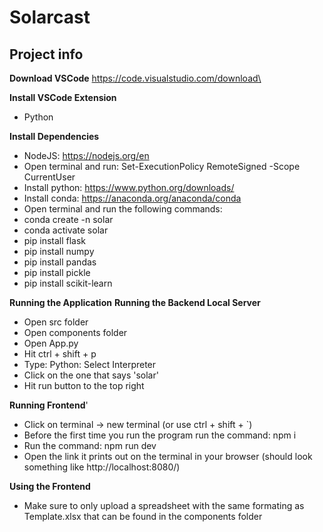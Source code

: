 # Solarcast

## Project info

**Download VSCode**
https://code.visualstudio.com/download\

**Install VSCode Extension**
* Python

**Install Dependencies**
* NodeJS: https://nodejs.org/en
* Open terminal and run: Set-ExecutionPolicy RemoteSigned -Scope CurrentUser
* Install python: https://www.python.org/downloads/
* Install conda: https://anaconda.org/anaconda/conda
* Open terminal and run the following commands:
* conda create -n solar
* conda activate solar
* pip install flask
* pip install numpy
* pip install pandas
* pip install pickle
* pip install scikit-learn


**Running the Application**
**Running the Backend Local Server**
* Open src folder
* Open components folder
* Open App.py
* Hit ctrl + shift + p
* Type: Python: Select Interpreter
* Click on the one that says 'solar'
* Hit run button to the top right

**Running Frontend**'
* Click on terminal -> new terminal (or use ctrl + shift + `)
* Before the first time you run the program run the command: npm i
* Run the command: npm run dev
* Open the link it prints out on the terminal in your browser (should look something like http://localhost:8080/)

**Using the Frontend**
* Make sure to only upload a spreadsheet with the same formating as Template.xlsx that can be found in the components folder
